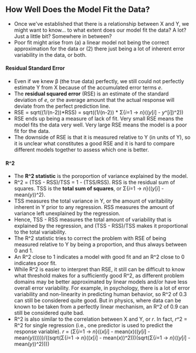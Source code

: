 ## How Well Does the Model Fit the Data?

* Once we've established that there is a relationship between X and Y, we might want to know... to what extent does our model fit the data?  A lot?  Just a little bit?  Somewhere in between?
* Poor fit might arise from (a) a linear model not being the correct approximation for the data or (2) there just being a lot of inherent error variability in the data, or both.


#### Residual Standard Error

* Even if we knew β (the true data) perfectly, we still could not perfectly estimate Y from X because of the accumulated error terms *e*.
* The **residual squared error** (RSE) is an estimate of the standard deviation of *e*, or the average amount that the actual response will deviate from the perfect prediction line.
* RSE = sqrt((1/(n-2))*RSS) = sqrt((1/(n-2)) * Σ{*i*=1 -> *n*}((*y*[*i*] - *y*^[*i*])^2))
* RSE ends up being a measure of lack of fit.  Very small RSE means the model fits the data very well.  Very large RSE means the model is a poor fit for the data.
* The downside of RSE is that it is measured relative to Y (in units of Y), so it is unclear what constitutes a good RSE and it is hard to compare different models together to assess which one is better.


#### R^2

* The **R^2 statistic** is the poroportion of variance explained by the model.
* R^2 = (TSS - RSS)/TSS = 1 - (TSS/RSS).  RSS is the residual sum of squares.  TSS is the **total sum of squares**, or Σ{*i*=1 -> *n*}((*y*[*i*] - mean(*y*))^2).
* TSS measures the total variance in Y, or the amount of varitability inherent in Y prior to any regression.  RSS measures the amount of variance left unexplained by the regression.
* Hence, TSS - RSS measures the total amount of variability that is explained by the regression, and (TSS - RSS)/TSS makes it proportional to the total variability.
* The R^2 statistic tries to correct the problem with RSE of being measured relative to Y by being a proportion, and thus always between 0 and 1.
* An R^2 close to 1 indicates a model with good fit and an R^2 close to 0 indicates poor fit.
* While R^2 is easier to interpret than RSE, it still can be difficult to know what threshold makes for a sufficiently good R^2, as different problem domains may be better approximated by linear models and/or have less overall error variability.  For example, in psychology, there is a lot of error variability and non-linearity in predicting human behavior, so R^2 of 0.3 can still be considered quite good.  But in physics, where data can be known to be taken from a perfectly linear mechanism, an R^2 of 0.9 can still be considered quite bad.
* R^2 is also similar to the correlation between X and Y, or *r*.  In fact, *r*^2 = R^2 for single regression (i.e., one predictor is used to predict the response variable).
*r* = (Σ{*i*=1 -> *n*}((*x*[*i*] - mean(*x*)((*y*[*i*] - mean(*y*))))))/((sqrt(Σ{*i*=1 -> *n*}((*x*[*i*] - mean(*x*))^2)))(sqrt(Σ{*i*=1 -> *n*}((*y*[*i*] - mean(*y*))^2))))

